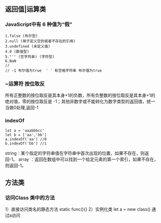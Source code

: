 ## 返回值|运算类 

### JavaScript中有 6 种值为“假”
```
1.false (布尔型)
2.null (用于定义空的或者不存在的引用)
3.undefined (未定义值)
4.0 (数值型)
5."'' (空字符串) (字符型)
6.NaN
//
// -1 布尔值为true  ' ' 有空格字符串 布尔值为true
```
### ~运算符  按位取反
所有正整数的按位取反是其本身+1的负数，所有负整数的按位取反是其本身+1的绝对值，零的按位取反是 -1；其他非数字或不能转化为数字类型的返回值，统一当做0处理,返回-1

### indexOf 
```
let a = 'aaabbbcc'
let b = ['aa','bb']
a.indexOf('aa') //0
b.indexOf('bb') //1
```
string：某个指定的字符串值在字符串中首次出现的位置，如果不存在，则返回-1。
array ：返回在数组中可以找到一个给定元素的第一个索引，如果不存在，则返回-1。

## 方法类

### 访问Class 类中的方法 
 1）直接访问类名的静态方法  static func(){}
 2）实例化类  let a = new class()  通过a访问

